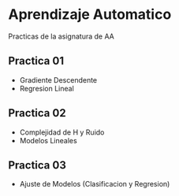 Aprendizaje Automatico
==========

Practicas de la asignatura de AA

Practica 01
--------------------
+ Gradiente Descendente
+ Regresion Lineal

Practica 02
--------------------
+ Complejidad de H y Ruido
+ Modelos Lineales

Practica 03
--------------------
+ Ajuste de Modelos (Clasificacion y Regresion)